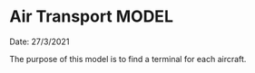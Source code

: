 # Air Transport MODEL
Date: 27/3/2021

The purpose of this model is to find a terminal for each aircraft.
